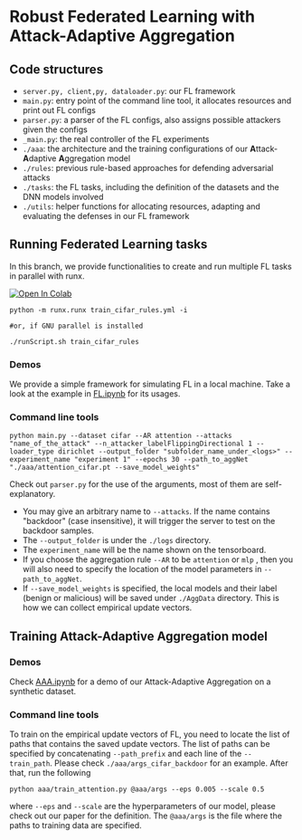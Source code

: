 # Robust Federated Learning with Attack-Adaptive Aggregation
## Code structures
- `server.py, client,py, dataloader.py`: our FL framework
- `main.py`: entry point of the command line tool, it allocates resources and print out FL configs
- `parser.py`: a parser of the FL configs, also assigns possible attackers given the configs
- `_main.py`: the real controller of the FL experiments 
- `./aaa`: the architecture and the training configurations of our **A**ttack-**A**daptive **A**ggregation model
- `./rules`: previous rule-based approaches for defending adversarial attacks
- `./tasks`: the FL tasks, including the definition of the datasets and the DNN models involved
- `./utils`: helper functions for allocating resources, adapting and evaluating the defenses in our FL framework




## Running Federated Learning tasks

In this branch, we provide functionalities to create and run multiple FL tasks in parallel with runx. 

[![Open In Colab](https://colab.research.google.com/assets/colab-badge.svg)](https://colab.research.google.com/drive/19el98gPukMd562IEF494cGj-w91BSUmT?usp=sharing)


```
python -m runx.runx train_cifar_rules.yml -i

#or, if GNU parallel is installed

./runScript.sh train_cifar_rules
```





### Demos 
We provide a simple framework for simulating FL in a local machine. Take a look at the example in [FL.ipynb](FL.ipynb) for its usages. 

### Command line tools
```
python main.py --dataset cifar --AR attention --attacks "name_of_the_attack" --n_attacker_labelFlippingDirectional 1 --loader_type dirichlet --output_folder "subfolder_name_under_<logs>" --experiment_name "experiment 1" --epochs 30 --path_to_aggNet "./aaa/attention_cifar.pt --save_model_weights"
```
Check out `parser.py` for the use of the arguments, most of them are self-explanatory. 
- You may give an arbitrary name to `--attacks`. If the name contains "backdoor" (case insensitive), it will trigger the server to test on the backdoor samples.
- The `--output_folder` is under the `./logs` directory. 
- The `experiment_name` will be the name shown on the tensorboard. 
- If you choose the aggregation rule `--AR` to be `attention` or `mlp` , then you will also need to specify the location of the model parameters in `--path_to_aggNet`.
- If `--save_model_weights` is specified, the local models and their label (benign or malicious) will be saved under `./AggData` directory. This is how we can collect empirical update vectors.
## Training Attack-Adaptive Aggregation model
### Demos 
Check [AAA.ipynb](AAA.ipynb) for a demo of our Attack-Adaptive Aggregation on a synthetic dataset.

### Command line tools
To train on the empirical update vectors of FL, you need to locate the list of paths that contains the saved update vectors. The list of paths can be specified by concatenating `--path_prefix` and each line of the `--train_path`. Please check `./aaa/args_cifar_backdoor` for an example.  After that, run the following
```
python aaa/train_attention.py @aaa/args --eps 0.005 --scale 0.5
```
where `--eps` and `--scale` are the hyperparameters of our model, please check out our paper for the definition. The `@aaa/args` is the file where the paths to training data are specified. 
